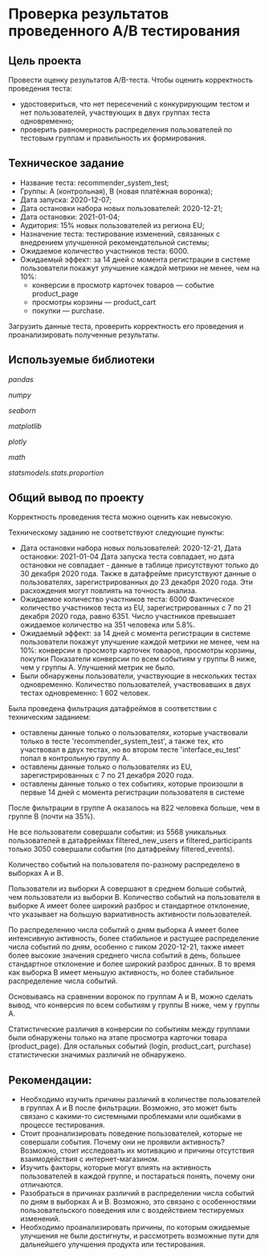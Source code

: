 # Проверка результатов проведенного A/B тестирования

## Цель проекта
Провести оценку результатов A/B-теста. 
Чтобы оценить корректность проведения теста:
- удостовериться, что нет пересечений с конкурирующим тестом и нет пользователей, участвующих в двух группах теста одновременно;
- проверить равномерность распределения пользователей по тестовым группам и правильность их формирования.

## Техническое задание
- Название теста: recommender_system_test;
- Группы: А (контрольная), B (новая платёжная воронка);
- Дата запуска: 2020-12-07;
- Дата остановки набора новых пользователей: 2020-12-21;
- Дата остановки: 2021-01-04;
- Аудитория: 15% новых пользователей из региона EU;
- Назначение теста: тестирование изменений, связанных с внедрением улучшенной рекомендательной системы;
- Ожидаемое количество участников теста: 6000.
- Ожидаемый эффект: за 14 дней с момента регистрации в системе пользователи покажут улучшение каждой метрики не менее, чем на 10%:
     - конверсии в просмотр карточек товаров — событие product_page
     - просмотры корзины — product_cart
     - покупки — purchase.

Загрузить данные теста, проверить корректность его проведения и проанализировать полученные результаты.

## Используемые библиотеки

*pandas*

*numpy*

*seaborn*

*matplotlib*

*plotly*

*math*

*statsmodels.stats.proportion*

## Общий вывод по проекту

Корректность проведения теста можно оценить как невысокую.

Техническому заданию не соответствуют следующие пункты:
- Дата остановки набора новых пользователей: 2020-12-21, Дата остановки: 2021-01-04 Дата запуска теста совпадает, но дата остановки не совпадает - данные в таблице присутствуют только до 30 декабря 2020 года. Также в датафрейме присутствуют данные о пользователях, зарегистрированных до 23 декабря 2020 года. Эти расхождения могут повлиять на точность анализа.
- Ожидаемое количество участников теста: 6000 Фактическое количество участников теста из EU, зарегистрированных с 7 по 21 декабря 2020 года, равно 6351. Число участников превышает ожидаемое количество на 351 человека или 5.8%.
- Ожидаемый эффект: за 14 дней с момента регистрации в системе пользователи покажут улучшение каждой метрики не менее, чем на 10%: конверсии в просмотр карточек товаров, просмотры корзины, покупки Показатели конверсии по всем событиям у группы B ниже, чем у группы A. Улучшений метрик не было.
- Были обнаружены пользователи, участвующие в нескольких тестах одновременно. Количество пользователей, участвовавших в двух тестах одновременно: 1 602 человек.

Была проведена фильтрация датафреймов в соответствии с техническим заданием:

- оставлены данные только о пользователях, которые участвовали только в тесте 'recommender_system_test', а также тех, кто участвовал в двух тестах, но во втором тесте 'interface_eu_test' попал в контрольную группу A.
- оставлены данные только о пользователях из EU, зарегистрированных с 7 по 21 декабря 2020 года.
- оставлены данные только о тех событиях, которые произошли в первые 14 дней с момента регистрации пользователя в системе

После фильтрации в группе A оказалось на 822 человека больше, чем в группе B (почти на 35%).

Не все пользователи совершали события: из 5568 уникальных пользователей в датафреймах filtered_new_users и filtered_participants только 3050 совершали события (по датафрейму filtered_events).

Количество событий на пользователя по-разному распределено в выборках A и B.

Пользователи из выборки A совершают в среднем больше событий, чем пользователи из выборки B. Количество событий на пользователя в выборке A имеет более широкий разброс и стандартное отклонение, что указывает на большую вариативность активности пользователей.

По распределению числа событий о дням выборка A имеет более интенсивную активность, более стабильное и растущее распределение числа событий по дням, особенно с пиком 2020-12-21, также имеет более высокие значения среднего числа событий в день, большее стандартное отклонение и более широкий разброс данных. В то время как выборка B имеет меньшую активность, но более стабильное распределение числа событий.

Основываясь на сравнении воронок по группам A и B, можно сделать вывод, что конверсия по всем событиям у группы B ниже, чем у группы A.

Статистические различия в конверсии по событиям между группами были обнаружены только на этапе просмотра карточки товара (product_page). Для остальных событий (login, product_cart, purchase) статистически значимых различий не обнаружено.

## Рекомендации:

- Необходимо изучить причины различий в количестве пользователей в группах A и B после фильтрации. Возможно, это может быть связано с какими-то системными проблемами или ошибками в процессе тестирования.
- Стоит проанализировать поведение пользователей, которые не совершали события. Почему они не проявили активность? Возможно, стоит исследовать их мотивацию и причины отсутствия взаимодействия с интернет-магазином.
- Изучить факторы, которые могут влиять на активность пользователей в каждой группе, и постараться понять, почему они отличаются.
- Разобраться в причинах различий в распределении числа событий по дням в выборках A и B. Возможно, это связано с особенностями пользовательского поведения или с воздействием тестируемых изменений.
- Необходимо проанализировать причины, по которым ожидаемые улучшения не были достигнуты, и рассмотреть возможные пути для дальнейшего улучшения продукта или тестирования.
